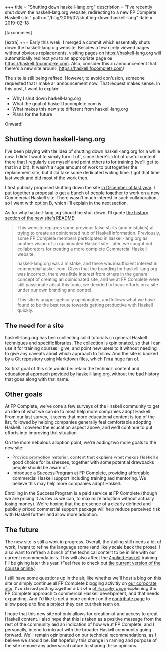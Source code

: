 +++
title = "Shutting down haskell-lang.org"
description = "I've recently shut down the haskell-lang.org website, redirecting to a new FP Complete Haskell site."
path = "/blog/2019/02/shutting-down-haskell-lang"
date = 2019-02-18

[taxonomies]

[extra]
+++
Early this week, I merged a commit which essentially shuts down the
haskell-lang.org website. Besides a few rarely viewed pages without
obvious replacements, visiting pages on https://haskell-lang.org will
automatically redirect you to an appropriate page on
https://haskell.fpcomplete.com. Also, consider this an announcement
that there's a new site around, https://haskell.fpcomplete.com!

The site is still being refined. However, to avoid confusion, someone
requested that I make an announcement now. That request makes
sense. In this post, I want to explain:

* Why I shut down haskell-lang.org
* What the goal of haskell.fpcomplete.com is
* What makes this new site different from haskell-lang.org
* Plans for the future

Onward!

## Shutting down haskell-lang.org

I've been playing with the idea of shutting down haskell-lang.org for
a while now. I didn't want to simply turn it off, since there's a lot
of useful content there that I regularly use myself and point others
to for training (we'll get to that in a bit). It wasn't a huge amount
of work to put together the replacement site, but it did take some
dedicated writing time. I got that time last week and did most of the
work then.

I first publicly proposed shutting down the site [in December of last
year](https://www.snoyman.com/blog/2018/12/improving-commercial-haskell). I
put together a proposal to get a bunch of people together to work on a
new Commercial Haskell site. There wasn't much interest in such
collaboration, so I went with option B, which I'll explain in the next
section.

As for why haskell-lang.org should be shut down, I'll quote [the
history section of the new site's
README](https://github.com/fpco/haskell.fpcomplete.com/#history):

> This website replaces some previous false starts (and mistakes) at
> trying to create an opinionated hub of Haskell
> information. Previously, some FP Complete members participated in
> haskell-lang.org as another vision of an opinionated Haskell
> site. Later, we sought out collaborators for creating a more
> complete Commercial Haskell website.
>
> haskell-lang.org was a mistake, and there was insufficient interest in
> commercialhaskell.com. Given that the branding for haskell-lang.org was
> incorrect, there was little interest from others in the general concept
> of creating an opinionated site, and we at FP Complete were still passionate
> about this topic, we decided to focus efforts on a site
> under our own branding and control.
>
> This site is unapologetically opinionated, and follows what we have
> found to be the best route towards getting productive with Haskell
> quickly.

## The need for a site

haskell-lang.org has been collecting solid tutorials on general
Haskell techniques and specific libraries. The collection is
opinionated, so that I can use it for training courses I give, and
point new users to it without needing to give any caveats about which
approach to follow. And the site is backed by a Git repository using
Markdown files, which [I'm a huge fan
of](https://www.yesodweb.com/blog/2015/08/thoughts-on-documentation).

So first goal of this site would be: retain the technical content and
educational approach provided by haskell-lang.org, without the bad
history that goes along with that name.

## Other goals

At FP Complete, we've done a few surveys of the Haskell community to
get an idea of what we can do to most help more companies adopt
Haskell. From our last survey, it seems that more educational content
is top of the list, followed by helping companies generally feel
comfortable adopting Haskell. I covered the education aspect above,
and we'll continue to put efforts into improving that
situation.

On the more nebulous adoption point, we're adding two more goals to
the new site:

* Provide [promotion](https://haskell.fpcomplete.com/promote)
  material: content that explains what makes Haskell a good choice for
  businesses, together with some potential drawbacks people should be
  aware of.
* Introduce a [Success
  Program](https://haskell.fpcomplete.com/success) at FP Complete,
  providing affordable commercial Haskell support including training
  and mentoring. We believe this may help more companies adopt
  Haskell.

Enrolling in the Success Program is a paid service at FP Complete
(though we are pricing it as low as we can, to maximize adoption
without actually losing money). We're hoping that the
presence of a clearly defined and publicly priced commercial support
package will help reduce perceived risk with Haskell further and allow
more adoption.

## The future

The new site is still a work in progress. Overall, the styling still
needs a bit of work, I want to refine the language some (and likely
scale back the prose). I also want to refresh a bunch of the technical
content to be in line with our current recommendations. This will also
affect the [Applied
Haskell](https://www.eventbrite.com/e/applied-haskell-by-michael-snoyman-lambdaconf-edition-tickets-53187843271)
training I'll be giving later this year. (Feel free to check out [the
current version of the course
online](https://github.com/fpco/applied-haskell#readme).)

I still have some questions up in the air, like whether we'll host a
blog on this site or simply continue all FP Complete blogging
activitiy on [our corporate
site](https://www.fpcomplete.com/blog). I've started putting together
a bit of a [philosophy
page](https://haskell.fpcomplete.com/philosophy) explaining the FP
Complete approach to commercial Haskell development, and that needs
expanding. And I'd like to get a more content on the [contribute
page](https://haskell.fpcomplete.com/contribute) to allow people to
find a project they can cut their teeth on.

I hope that this new site not only allows for creation of and access
to great Haskell content. I also hope that this is taken as a positive
message from the rest of the community and an indication of how we at
FP Complete, and I personally, intend to interact with the broader
Haskell community going forward. We'll remain opinionated on our
technical recommendations, as I believe we should be. But hopefully
this change in naming and purpose of the site remove any adversarial
nature to sharing these opinions.
